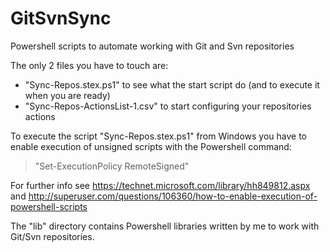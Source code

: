 # GitSvnSync
Powershell scripts to automate working with Git and Svn repositories



The only 2 files you have to touch are:
* "Sync-Repos.stex.ps1" to see what the start script do (and to execute it when you are ready)
* "Sync-Repos-ActionsList-1.csv" to start configuring your repositories actions



To execute the script "Sync-Repos.stex.ps1" from Windows you have to enable
execution of unsigned scripts with the Powershell command:
> "Set-ExecutionPolicy RemoteSigned"

For further info see https://technet.microsoft.com/library/hh849812.aspx and 
http://superuser.com/questions/106360/how-to-enable-execution-of-powershell-scripts



The "lib" directory contains Powershell libraries written by me to work with Git/Svn repositories.
